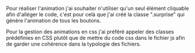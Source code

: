 Pour réaliser l'animation j'ai souhaiter n'utiliser qu'un seul élément cliquable afin d'alléger le code, c'est pour celà que j'ai créé la classe ".surprise" qui génère l'animation de tous les boutons.

Pour la gestion des animations en css j'ai préféré appeler des classes prédéfinies en CSS plutôt que de mettre du code css dans le fichier js afin de garder une cohérence dans la typologie des fichiers.